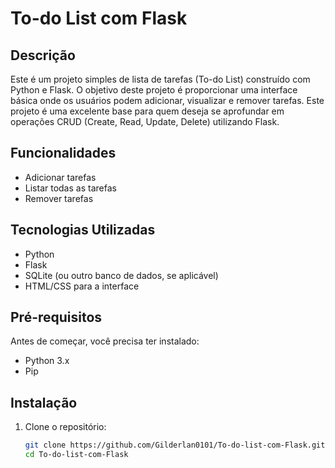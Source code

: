 # To-do List com Flask

## Descrição

Este é um projeto simples de lista de tarefas (To-do List) construído com Python e Flask. O objetivo deste projeto é proporcionar uma interface básica onde os usuários podem adicionar, visualizar e remover tarefas. Este projeto é uma excelente base para quem deseja se aprofundar em operações CRUD (Create, Read, Update, Delete) utilizando Flask.

## Funcionalidades

- Adicionar tarefas
- Listar todas as tarefas
- Remover tarefas

## Tecnologias Utilizadas

- Python
- Flask
- SQLite (ou outro banco de dados, se aplicável)
- HTML/CSS para a interface

## Pré-requisitos

Antes de começar, você precisa ter instalado:

- Python 3.x
- Pip

## Instalação

1. Clone o repositório:
   ```bash
   git clone https://github.com/Gilderlan0101/To-do-list-com-Flask.git
   cd To-do-list-com-Flask
